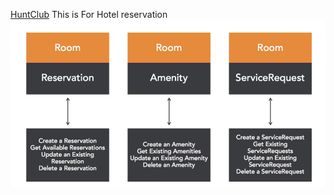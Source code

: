 [HuntClub](https://spring.io/)
This is For Hotel reservation
![alt text](https://github.com/charity1475/HuntClub/blob/master/HuntClub.png?raw=true)
